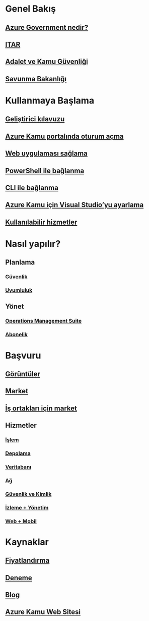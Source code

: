 # Genel Bakış
## [Azure Government nedir?](documentation-government-welcome.md)
## [ITAR](documentation-government-overview-itar.md)
## [Adalet ve Kamu Güvenliği](documentation-government-overview-jps.md)
## [Savunma Bakanlığı](documentation-government-overview-dod.md)

# Kullanmaya Başlama
## [Geliştirici kılavuzu](documentation-government-developer-guide.md)
## [Azure Kamu portalında oturum açma](documentation-government-get-started-connect-with-portal.md)
## [Web uygulaması sağlama](documentation-government-howto-deploy-webandmobile.md)
## [PowerShell ile bağlanma](documentation-government-get-started-connect-with-ps.md)
## [CLI ile bağlanma](documentation-government-get-started-connect-with-cli.md)
## [Azure Kamu için Visual Studio’yu ayarlama](documentation-government-get-started-connect-with-vs.md)
## [Kullanılabilir hizmetler](documentation-government-services.md)

# Nasıl yapılır?
## Planlama
### [Güvenlik](documentation-government-plan-security.md)
### [Uyumluluk](documentation-government-plan-compliance.md)
## Yönet
### [Operations Management Suite](documentation-government-manage-oms.md)
### [Abonelik](documentation-government-manage-subscriptions.md)


# Başvuru
## [Görüntüler](documentation-government-image-gallery.md)
## [Market](documentation-government-manage-marketplace.md)
## [İş ortakları için market](documentation-government-manage-marketplace-partners.md)

## Hizmetler
### [İşlem](documentation-government-compute.md)
### [Depolama](documentation-government-services-storage.md)
### [Veritabanı](documentation-government-services-database.md)
### [Ağ](documentation-government-networking.md)
### [Güvenlik ve Kimlik](documentation-government-services-securityandidentity.md)
### [İzleme + Yönetim](documentation-government-services-monitoringandmanagement.md)
### [Web + Mobil](documentation-government-services-webandmobile.md)


# Kaynaklar
## [Fiyatlandırma](https://azure.microsoft.com/pricing/)
## [Deneme](https://azuregov.microsoft.com/trial/azuregovtrial)
## [Blog](https://blogs.msdn.microsoft.com/azuregov/)
## [Azure Kamu Web Sitesi](https://azure.microsoft.com/overview/clouds/government/)


<!--HONumber=Feb17_HO3-->


